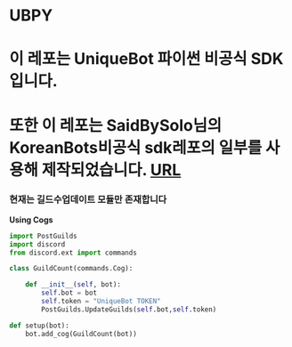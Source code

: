 # UBPY
# 이 레포는 UniqueBot 파이썬 **비공식** SDK입니다. 
# 또한 이 레포는 SaidBySolo님의 KoreanBots비공식 sdk레포의 일부를 사용해 제작되었습니다. [URL](<https://github.com/SaidBySolo/DBKR-API-Python>)

### 현재는 길드수업데이트 모듈만 존재합니다

**Using Cogs**
```py
import PostGuilds
import discord
from discord.ext import commands

class GuildCount(commands.Cog):

    def __init__(self, bot):
        self.bot = bot
        self.token = "UniqueBot TOKEN"
        PostGuilds.UpdateGuilds(self.bot,self.token)

def setup(bot):
    bot.add_cog(GuildCount(bot))
```
